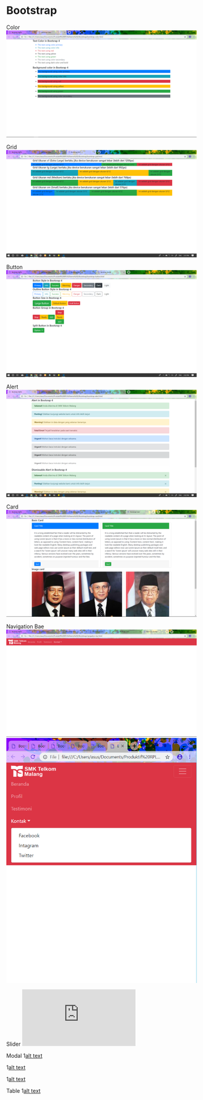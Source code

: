 # Bootstrap
Color
![alt text](https://github.com/rizkyfajarramadhan/Bootstrap/blob/master/bootstrap-color.png)

Grid
![alt text](https://github.com/rizkyfajarramadhan/Bootstrap/blob/master/bootstrap-grid.png)

Button
![alt text](https://github.com/rizkyfajarramadhan/Bootstrap/blob/master/bootstrap-button.png)

Alert
![alt text](https://github.com/rizkyfajarramadhan/Bootstrap/blob/master/bootstrap-alert.png)

Card
![alt text](https://github.com/rizkyfajarramadhan/Bootstrap/blob/master/bootstrap-card.png)

Navigation Bae
![alt text](https://github.com/rizkyfajarramadhan/Bootstrap/blob/master/navigation-bar.png)
![alt text](https://github.com/rizkyfajarramadhan/Bootstrap/blob/master/navbar-responsive.png)

Slider
![alt text](https://github.com/rizkyfajarramadhan/Bootstrap/blob/master/bootstrap-slider.html)

Modal
1[alt text](https://github.com/rizkyfajarramadhan/Bootstrap/blob/master/modal-large.png)

1[alt text](https://github.com/rizkyfajarramadhan/Bootstrap/blob/master/modal-medium.png)

1[alt text](https://github.com/rizkyfajarramadhan/Bootstrap/blob/master/modal-small.png)

Table
1[alt text](https://github.com/rizkyfajarramadhan/Bootstrap/blob/master/bootstrap-table.png)

